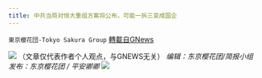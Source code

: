 ```yaml
---
title: 中共当局对恒大重组方案将公布，可能一拆三变成国企
---
```

`東京櫻花団-Tokyo Sakura Group` [轉載自GNews](https://gnews.org/zh-hans/1551075/)

![](https://assets.gnews.org/wp-content/uploads/2021/09/09247-scaled.jpg)
（文章仅代表作者个人观点，与GNEWS无关）
*编辑：东京樱花团/简报小组*
*发布：东京樱花团 / 平安卿卿*
![](https://assets.gnews.org/wp-content/uploads/2021/09/image0-1-18.jpg)
